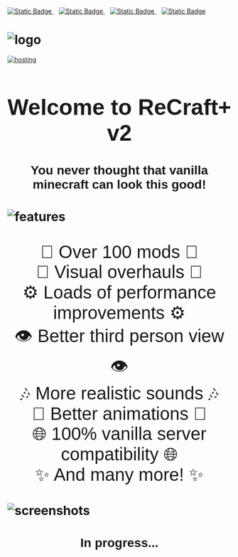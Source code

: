 
<a href="https://www.paypal.com/donate/?hosted_button_id=CG3K6T7R5TZL4">
<img alt="Static Badge" src="https://img.shields.io/badge/paypal-support%20us-%232d2d2d?style=for-the-badge&logo=paypal&logoColor=ffffff&labelColor=1c871a&cacheSeconds=https%3A%2F%2Fwww.paypal.com%2Fdonate%2F%3Fhosted_button_id%3DCG3K6T7R5TZL4" >
</a>
&nbsp;&nbsp; 
<a href="https://discord.gg/Y9BbesGwXa">
<img alt="Static Badge" src="https://img.shields.io/badge/Discord-Contact%20Us-%232d2d2d?style=for-the-badge&logo=discord&logoColor=%23ffffff&labelColor=%231c871a&color=%232d2d2d&link=https%3A%2F%2Fdiscord.gg%2FY9BbesGwXa">
</a>
&nbsp;&nbsp;
<a href="https://github.com/wiktormalyska/ReCraft">
<img alt="Static Badge" src="https://img.shields.io/badge/Github-Report%20Bugs-2d2d2d?style=for-the-badge&logo=github&labelColor=1c871a&link=https%3A%2F%2Fgithub.com%2Fwiktormalyska%2FReCraft%2Fissues">
</a>
&nbsp;&nbsp;
<a href="https://ko-fi.com/wiktormalyska">
<img alt="Static Badge" src="https://img.shields.io/badge/Ko--Fi-Support%20Us-%232d2d2d?style=for-the-badge&logo=kofi&logoColor=%23ffffff&labelColor=%231c871a&color=%232d2d2d&link=ko-fi.com%2Fwiktormalyska">
</a>
</h1>
<h1>
<img alt="logo" src="https://i.ibb.co/C64x1sJ/widelogo.png">
</h1>
<a href="https://billing.kinetichosting.net/aff.php?aff=566">
<img alt="hosting" src="https://i.ibb.co/4tyVKsY/wiktormalyska.png">
</a>
<h1 style="text-align:center; font-size: 50px;font-family: 'Quicksand', sans-serif;">
Welcome to ReCraft+ v2
</h1>
<h1 style="text-align:center;font-family: 'Quicksand', sans-serif;"> 
You never thought that vanilla minecraft can look this good!
</h2>
<h1>
<img alt="features" src="https://i.ibb.co/n7nVnts/features.png">
</h1>
<ul style="text-align: center; list-style-type: none; padding-left: 0;font-size: 40px;font-family: 'Quicksand', sans-serif;">
<li> 🔧 Over 100 mods 🔧 </li>
<li> 🌄 Visual overhauls 🌄 </li>
<li> ⚙️ Loads of performance improvements ⚙️ </li>
<li> 👁️ Better third person view 👁️ </li>
<li> 🎶 More realistic sounds 🎶 </li>
<li> 🕺 Better animations 🕺 </li>
<li> 🌐 100% vanilla server compatibility 🌐 </li>
<li> ✨ And many more! ✨ </li>
</ul>

<h1>
<img alt="screenshots" src="https://i.ibb.co/tHjGRGb/Untitled-2.png">
</h1>
    <h1 style="text-align:center;font-family: 'Quicksand', sans-serif;">
    In progress...
</h1>
